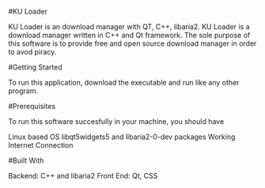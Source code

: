 #KU Loader

KU Loader is an download manager with QT, C++, libaria2. KU Loader is a download manager written in C++ and Qt framework. The sole purpose of this software is to provide free and open source download manager in order to avod piracy.

#Getting Started

To run this application, download the executable and run like any other program.

#Prerequisites

To run this software succesfully in your machine, you should have

Linux based OS
libqt5widgets5 and libaria2-0-dev packages
Working Internet Connection


#Built With

Backend: C++ and libaria2
Front End: Qt, CSS
